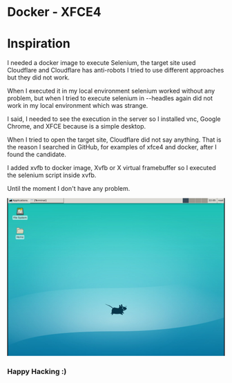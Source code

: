 # Docker - XFCE4 

# Inspiration

I needed a docker image to execute Selenium, 
the target site used Cloudflare  and Cloudflare has anti-robots
I tried to use different approaches but they did not work.

When I executed it in my local environment selenium worked without any problem, but when  I tried to execute selenium in --headles again did not work in my local environment which was strange.

I said,  I needed to see the execution in the server so I installed vnc, Google Chrome, and XFCE because is a simple desktop.

When I tried to open the target site, Cloudflare did not say anything.
That is the reason I searched in GitHub, for examples of xfce4 and docker, after I found the candidate.

I added xvfb to docker image, Xvfb or X virtual framebuffer so I executed the selenium script inside xvfb.

Until the moment I don't have any problem.

![docker xfce4](./xfce4.png)

### Happy Hacking :)
